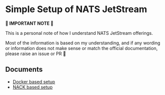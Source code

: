 # Simple Setup of NATS JetStream

**🐳 IMPORTANT NOTE 🐳**

This is a personal note of how I understand NATS JetStream offerings.

Most of the information is based on my understanding, and if any wording or information does not make sense or match the official documentation, please raise an issue or PR 🐳

## Documents

- [Docker based setup](https://github.com/rytswd/simple-nats-js/tree/master/docs/docker-based/README.md)
- [NACK based setup](https://github.com/rytswd/simple-nats-js/tree/master/docs/nack-based/README.md)
